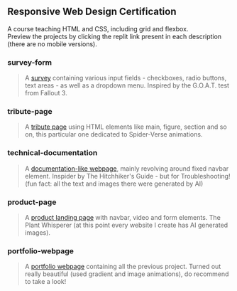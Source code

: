 ## Responsive Web Design Certification
A course teaching HTML and CSS, including grid and flexbox.<br>
Preview the projects by clicking the replit link present in each description (there are no mobile versions).

### survey-form
> A [survey](https://survey-form.mikapikafika.repl.co) containing various input fields - checkboxes, radio buttons, text areas - as well as a dropdown menu. Inspired by the G.O.A.T. test from Fallout 3.

### tribute-page
> A [tribute page](https://tribute-page.mikapikafika.repl.co) using HTML elements like main, figure, section and so on, this particular one dedicated to Spider-Verse animations.

### technical-documentation
> A [documentation-like webpage](https://technical-documentation-1.mikapikafika.repl.co), mainly revolving around fixed navbar element. Inspider by The Hitchhiker's Guide - but for Troubleshooting! (fun fact: all the text and images there were generated by AI)

### product-page
> A [product landing page](https://product-page.mikapikafika.repl.co) with navbar, video and form elements. The Plant Whisperer (at this point every website I create has AI generated images).

### portfolio-webpage
> A [portfolio webpage](https://portfolio-webpage.mikapikafika.repl.co) containing all the previous project. Turned out really beautiful (used gradient and image animations), do recommend to take a look! 
